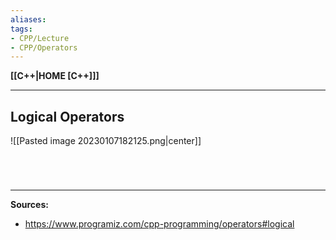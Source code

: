 ```yaml
---
aliases:
tags:
- CPP/Lecture
- CPP/Operators
---
```

**[[C++|HOME [C++]]]**

---
## Logical Operators
![[Pasted image 20230107182125.png|center]]

<br>

# 
---
**Sources:**
- https://www.programiz.com/cpp-programming/operators#logical